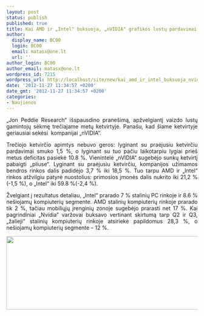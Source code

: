 ```yaml
---
layout: post
status: publish
published: true
title: Kai AMD ir „Intel" buksuoja, „nVIDIA" grafikos lustų pardavimai kyla aukštyn
author:
  display_name: BC00
  login: BC00
  email: matasx@one.lt
  url: ''
author_login: BC00
author_email: matasx@one.lt
wordpress_id: 7215
wordpress_url: http://localhost/site/new/kai_amd_ir_intel_buksuoja_nvidia_grafikos_lustu_pardavimai_kyla_aukstyn/
date: '2012-11-27 11:34:57 +0200'
date_gmt: '2012-11-27 11:34:57 +0200'
categories:
- Naujienos
---
```

<p style="text-align: justify;">
	&bdquo;Jon Peddie Research&ldquo; i&scaron;spausdino prane&scaron;imą, apžvelgiantį vaizdo lustų gamintojų sėkmę trečiajame metų ketvirtyje. Pana&scaron;u, kad &scaron;iame ketvirtyje geriausiai sekėsi &nbsp;kompanijai &bdquo;nVIDIA&ldquo;.</p>
<p style="text-align: justify;">
	Trečiojo ketvirčio apimtys nebuvo geros: lyginant su praėjusiu ketvirčiu pardavimai smuko 1,5 %, o lyginant su tuo pačiu laikotarpiu lygiai prie&scaron; metus deficitas pasiekė 10.8 %. Vienintelė &bdquo;nVIDIA&ldquo; sugebėjo sunkų ketvirtį pabaigti &bdquo;pliuse&ldquo;. Lyginant su praėjusiu ketvirčiu, kompanijos užimamos bendros rinkos dalis padidėjo 3,7 % iki 18,5 %. Tuo tarpu AMD ir &bdquo;Intel&ldquo; rinkos atžvilgiu patyrė nuostolius: primosios įmonės dalis nukrito iki 21,2 % (-1,5 %), o &bdquo;Intel&ldquo; iki 59.8 %(-2,4 %).</p>
<p style="text-align: justify;">
	Žvelgiant į rezultatus detaliau, &bdquo;Intel&ldquo; prarado 7 % stalinių PC rinkoje ir 8.6 % ne&scaron;iojamų kompiuterių segmente. AMD stalinių kompiuterių rinkoje prarado tik 2 %, tačiau mobiliųjų įrenginių zonoje sugebėjo prarasti net 17 %. Kai pagrindiniai &bdquo;Nvidia&ldquo; varžovai buksavo vertinant skirtumą tarp Q2 ir Q3, &bdquo;žalieji&ldquo; stalinių kompiuterių rinkoje atsiriekė papildomus 28,3 %, o ne&scaron;iojamų kompiuterių segmente &ndash; 12 %.</p>
<p style="text-align: justify;">
	<img alt="" src="http://technews.lt/userfiles/Q3VGA.png" style="width: 520px; height: 193px;" /></p>
